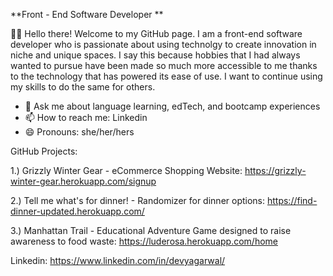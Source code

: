 **Front - End Software Developer **


👋🏼 Hello there! Welcome to my GitHub page. I am a front-end software developer who is passionate about using technolgy to create innovation in niche and unique spaces. I say this because hobbies that I had always wanted to pursue have been made so much more accessible to me thanks to the technology that has powered its ease of use. I want to continue using my skills to do the same for others.  

- 💬 Ask me about language learning, edTech, and bootcamp experiences 
- 📫 How to reach me: Linkedin 
- 😄 Pronouns: she/her/hers

GitHub Projects: 

1.) Grizzly Winter Gear - eCommerce Shopping Website: https://grizzly-winter-gear.herokuapp.com/signup
 
2.) Tell me what's for dinner! - Randomizer for dinner options: https://find-dinner-updated.herokuapp.com/

3.) Manhattan Trail - Educational Adventure Game designed to raise awareness to food waste: https://luderosa.herokuapp.com/home

Linkedin: https://www.linkedin.com/in/devyagarwal/






